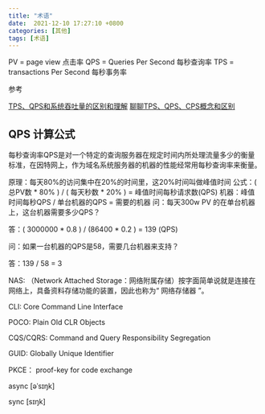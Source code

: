 ```yaml
---
title: "术语"
date:  2021-12-10 17:27:10 +0800
categories: [其他]
tags: [术语]
---
```



PV  = page view 点击率
QPS = Queries Per Second 每秒查询率
TPS = transactions Per Second 每秒事务率

参考

[TPS、QPS和系统吞吐量的区别和理解](https://blog.csdn.net/u010889616/article/details/83245695)
[聊聊TPS、QPS、CPS概念和区别](https://cloud.tencent.com/developer/article/1859053)

## QPS 计算公式
每秒查询率QPS是对一个特定的查询服务器在规定时间内所处理流量多少的衡量标准，在因特网上，作为域名系统服务器的机器的性能经常用每秒查询率来衡量。

原理：每天80%的访问集中在20%的时间里，这20%时间叫做峰值时间
公式：( 总PV数 * 80% ) / ( 每天秒数 * 20% ) = 峰值时间每秒请求数(QPS)
机器：峰值时间每秒QPS / 单台机器的QPS = 需要的机器
问：每天300w PV 的在单台机器上，这台机器需要多少QPS？

答：( 3000000 * 0.8 ) / (86400 * 0.2 ) = 139 (QPS)

问：如果一台机器的QPS是58，需要几台机器来支持？

答：139 / 58 = 3



NAS: （Network Attached Storage：网络附属存储）按字面简单说就是连接在网络上，具备资料存储功能的装置，因此也称为“ 网络存储器 ”。

CLI: Core Command Line Interface

POCO: Plain Old CLR Objects

CQS/CQRS: Command and Query Responsibility Segregation

GUID: Globally Unique Identifier

PKCE： proof-key for code exchange

async [əˈsɪŋk]

sync [sɪŋk]
